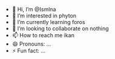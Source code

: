 - 👋 Hi, I’m @Ismlna
- 👀 I’m interested in phyton
- 🌱 I’m currently learning foros
- 💞️ I’m looking to collaborate on nothing
- 📫 How to reach me ikan
- 😄 Pronouns: ...
- ⚡ Fun fact: ...

<!---
Ismlna/Ismlna is a ✨ special ✨ repository because its `README.md` (this file) appears on your GitHub profile.
You can click the Preview link to take a look at your changes.
--->
